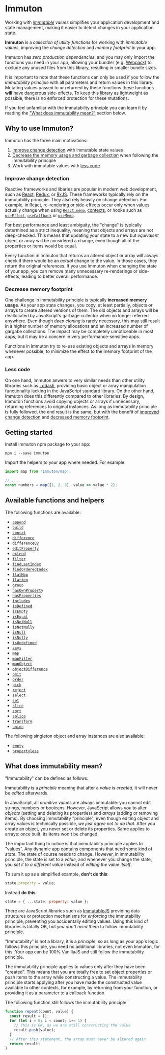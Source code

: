 # Immuton

Working with _[immutable](https://en.wikipedia.org/wiki/Immutable_object) values_ simplifies your application development and state management, making it easier to detect changes in your application state.

**Immuton** is a _collection of utility functions_ for working with _immutable values_, improving the _change detection_ and _memory footprint_ in your app.

Immuton has _zero production dependencies_, and you may only import the functions you need in your app, allowing your bundler (e.g. [Webpack](https://webpack.js.org/)) to exclude any unused files from this library, resulting in smaller bundle sizes.

It is important to note that these functions can only be used if you follow the _immutability principle_ with all parameters and return values in this library. Mutating values passed to or returned by these functions these functions **will** have dangerous side-effects. To keep this library as lightweight as possible, there is no enforced protection for these mutations.

If you feel unfamiliar with the immutability principle you can learn it by reading the ["What does immutability mean?"](#what-does-immutability-mean) section below.

## Why to use Immuton?

Immuton has the three main motivations:

1. [Improve change detection](#improve-change-detecion) with immutable state values
2. [Decrease the memory usage and garbage collection](#decrease-memory-footprint) when following the immutability principle
3. Work with immutable values with [less code](#less-code)

### Improve change detection

Reactive frameworks and libaries are popular in modern web development, such as [React](https://reactjs.org/), [Redux](https://redux.js.org/), or [RxJS](https://rxjs-dev.firebaseapp.com/). These frameworks typically rely on the immutability principle. They also rely heavily on change detection. For example, in React, re-rendering or side-effects occur only when values actually change when using [`React.memo`](https://reactjs.org/docs/react-api.html#reactmemo), [contexts](https://reactjs.org/docs/context.html), or hooks such as [`useEffect`](https://reactjs.org/docs/hooks-reference.html#useeffect), [`useCallback`](https://reactjs.org/docs/hooks-reference.html#usecallback) or [`useMemo`](https://reactjs.org/docs/hooks-reference.html#usememo).

For best performance and least ambiguity, the "change" is typically determined as a strict inequality, meaning that objects and arrays are not deep-checked. This means that updating your state to a new but _equivalent_ object or array will be considered a change, even though all of the properties or items would be equal.

Every function in Immuton that returns an altered object or array will always check if there would be an _actual_ change to the value. In those cases, they return the original references. If you use Immuton when changing the state of your app, you can remove many unnecessary re-renderings or side-effects, leading to better overall performance.

### Decrease memory footprint

One challenge in immutability principle is typically **increased memory usage**. As your app state changes, you copy, at least partially, objects or arrays to create altered versions of them. The old objects and arrays will be deallocated by JavaScript's garbage collector when no longer referred anywhere. Even though _deep cloning_ is rarely necessary, this may still result in a higher number of memory allocations and an increased number of gargabe collections. The impact may be completely unnoticeable in most apps, but it may be a concern in very performance-sensitive apps.

Functions in Immuton try to re-use existing objects and arrays in memory whenever possible, to minimize the effect to the memory footprint of the app.

### Less code

On one hand, Immuton anwers to very similar needs than other utility libraries such as [Lodash](https://lodash.com/), providing basic object or array manipulation functionality lacking in the JavaScript standard library.
On the other hand, Immuton does this differently compared to other libraries. By design, Immuton functions avoid copying objects or arrays if unnecessary, returning references to original instances. As long as immutability principle is fully followed, the end result is the same, but with the benefit of [improved change detection](#improve-change-detection) and [decreased memory footprint](#decrease-memory-footprint).

## Getting started

Install Immuton npm package to your app:

    npm i --save immuton

Import the helpers to your app where needed. For example:

```javascript
import map from 'immuton/map';

// ...
const numbers = map([1, 2, 3], value => value * 2);
```

## Available functions and helpers

The following functions are available:

- [`append`](./append.ts)
- [`build`](./build.ts)
- [`concat`](./concat.ts)
- [`difference`](./difference.ts)
- [`differenceBy`](./differenceBy.ts)
- [`editProperty`](./editProperty.ts)
- [`extend`](./extend.ts)
- [`filter`](./filter.ts)
- [`findLastIndex`](./findLastIndex.ts)
- [`findOrderedIndex`](./findOrderedIndex.ts)
- [`flatMap`](./flatMap.ts)
- [`flatten`](./flatten.ts)
- [`group`](./group.ts)
- [`hasOwnProperty`](./hasOwnProperty.ts)
- [`hasProperties`](./hasProperties.ts)
- [`includes`](./includes.ts)
- [`isDefined`](./isDefined.ts)
- [`isEmpty`](./isEmpty.ts)
- [`isEqual`](./isEqual.ts)
- [`isNotNull`](./isNotNull.ts)
- [`isNotNully`](./isNotNully.ts)
- [`isNull`](./isNull.ts)
- [`isNully`](./isNully.ts)
- [`isUndefined`](./isUndefined.ts)
- [`keys`](./keys.ts)
- [`map`](./map.ts)
- [`mapFilter`](./mapFilter.ts)
- [`mapObject`](./mapObject.ts)
- [`objectDifference`](./objectDifference.ts)
- [`omit`](./omit.ts)
- [`order`](./order.ts)
- [`pick`](./pick.ts)
- [`reject`](./reject.ts)
- [`select`](./select.ts)
- [`set`](./set.ts)
- [`slice`](./slice.ts)
- [`sort`](./sort.ts)
- [`splice`](./splice.ts)
- [`transform`](./transform.ts)
- [`union`](./union.ts)

The following singleton object and array instances are also available:

- [`empty`](./empty.ts)
- [`propertyless`](./propertyless.ts)


## What does immutability mean?

"Immutability" can be defined as follows:

Immutability is a _principle_ meaning that after a _value_ is _created_, it will never be _edited_ afterwards.

In JavaScript, all _primitive values_ are always immutable: you cannot edit strings, numbers or booleans. However, JavaScript allows you to alter _objects_ (setting and deleting its properties) and _arrays_ (adding or removing items). By choosing immutability "principle", even though editing object and array values is technically possible, _we just agree not to do that_. After you create an object, you never set or delete its properties. Same applies to arrays: once built, its items won't be changed.

The important thing to notice is that immutability principle applies to "values". Any dynamic app contains components that need some kind of _state_. The state of course needs to change.
However, in immutability principle, the state is set to a _value_, and whenever you change the state, you _set it to a different value_ instead of _editing the value itself_.

To sum it up as a simplified example, **don't do this**:

```javascript
state.property = value;
```

Instead **do this**:

```javascript
state = { ...state, property: value };
```

There are JavaScript libraries such as [ImmutableJS](https://github.com/immutable-js/immutable-js) providing data structures or protection mechanisms for _enforcing_ the immutability principle, preventing you accidentally editing values. Using this kind of libraries is totally OK, but _you don't need them_ to follow immutability principle.

"Immutability" is not a library, it is a _principle_, so as long as your app's logic follows this principle, you need no additional libraries, not even Immuton, for this. Your app can be 100% VanillaJS and still follow the immutability principle.

The immutability principle applies to values only after they have been "created".
This means that you are totally free to set object properties or push items to the array while constructing a value. The immutability principle starts applying after you have made the constructed value available to other contexts, for example, by returning from your function, or providing it as a parameter to a callback function.

The following function still follows the immutability principle:

```javascript
function repeat(count, value) {
  const result = [];
  for (let i = 0; i < count; i+= 1) {
    // This is OK, as we are still constructing the value
    result.push(value);
  }
  // After this statement, the array must never be altered again
  return result;
}
```
